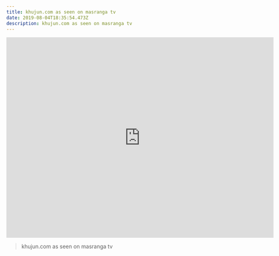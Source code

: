 ```yaml
---
title: khujun.com as seen on masranga tv
date: 2019-08-04T18:35:54.473Z
description: khujun.com as seen on masranga tv
---
```

<iframe width="700" height="525" src="https://www.youtube.com/embed/GMHt4Z5sDpA" frameborder="0" allow="accelerometer; autoplay; encrypted-media; gyroscope; picture-in-picture" allowfullscreen></iframe>

> khujun.com as seen on masranga tv
